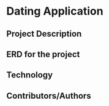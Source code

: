 # Dating Application

## Project Description

## ERD for the project

## Technology

## Contributors/Authors

## 
